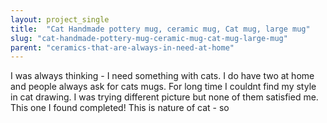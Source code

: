 ```yaml
---
layout: project_single
title:  "Cat Handmade pottery mug, ceramic mug, Cat mug, large mug"
slug: "cat-handmade-pottery-mug-ceramic-mug-cat-mug-large-mug"
parent: "ceramics-that-are-always-in-need-at-home"
---
```

I was always thinking - I need something with cats. I do have two at home and people always ask for cats mugs. For long time I couldnt find my style in cat drawing. I was trying different picture but none of them satisfied me. This one I found completed! This is nature of cat - so
